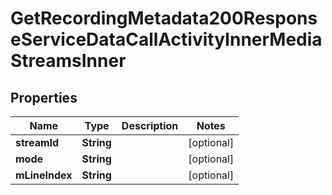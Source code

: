 

# GetRecordingMetadata200ResponseServiceDataCallActivityInnerMediaStreamsInner


## Properties

| Name | Type | Description | Notes |
|------------ | ------------- | ------------- | -------------|
|**streamId** | **String** |  |  [optional] |
|**mode** | **String** |  |  [optional] |
|**mLineIndex** | **String** |  |  [optional] |



